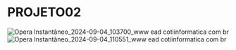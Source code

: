 # PROJETO02

![Opera Instantâneo_2024-09-04_103700_www ead cotiinformatica com br](https://github.com/user-attachments/assets/ab287e39-8797-4ab4-981d-75008c81c617)
![Opera Instantâneo_2024-09-04_110551_www ead cotiinformatica com br](https://github.com/user-attachments/assets/f79e9f9c-4ca7-4d35-9231-4b2ff0a7ed4a)
